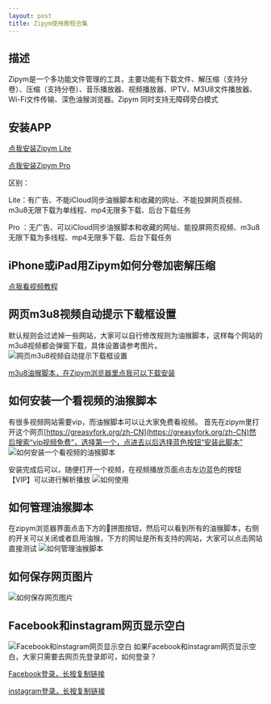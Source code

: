 ```yaml
---
layout: post
title: Zipym使用教程合集
---
```


## 描述

Zipym是一个多功能文件管理的工具，主要功能有下载文件、解压缩（支持分卷）、压缩（支持分卷）、音乐播放器、视频播放器、IPTV、M3U8文件播放器、Wi-Fi文件传输、深色油猴浏览器。Zipym 同时支持无障碍旁白模式

## 安装APP

[点我安装Zipym Lite](https://apps.apple.com/cn/app/id6447483394)

[点我安装Zipym Pro](https://apps.apple.com/cn/app/id1661537823)

区别：

Lite：有广告、不能iCloud同步油猴脚本和收藏的网址、不能投屏网页视频、m3u8无限下载为单线程、mp4无限多下载、后台下载任务

Pro ：无广告、可以iCloud同步油猴脚本和收藏的网址、能投屏网页视频、m3u8无限下载为多线程、mp4无限多下载、后台下载任务

## iPhone或iPad用Zipym如何分卷加密解压缩

[点我看视频教程](https://www.ixigua.com/7215105612915573309?logTag=3870d4b0b58e58634edb)

## 网页m3u8视频自动提示下载框设置

默认规则会过滤掉一些网站，大家可以自行修改规则为油猴脚本，这样每个网站的m3u8视频都会弹窗下载，具体设置请参考图片。
![网页m3u8视频自动提示下载框设置](https://quangelab.com/images/m3u8.jpg)

[m3u8油猴脚本，在Zipym浏览器里点我可以下载安装](https://quangelab.com/images/M3U8.user.js)

## 如何安装一个看视频的油猴脚本
有很多视频网站需要vip，而油猴脚本可以让大家免费看视频。
首先在zipym里打开这个网页[https://greasyfork.org/zh-CN](https://greasyfork.org/zh-CN)然后搜索“vip视频免费”，选择第一个，点进去以后选择蓝色按钮“安装此脚本”
![如何安装一个看视频的油猴脚本](https://quangelab.com/images/user.jpg)

安装完成后可以，随便打开一个视频，在视频播放页面点击左边蓝色的按钮【VIP】可以进行解析播放
![如何使用](https://quangelab.com/images/user2.jpg)

## 如何管理油猴脚本
在zipym浏览器界面点击下方的🧩拼图按钮，然后可以看到所有的油猴脚本，右侧的开关可以关闭或者启用油猴，下方的网址是所有支持的网站，大家可以点击网站直接测试
![如何管理油猴脚本](https://quangelab.com/images/user3.jpg)

## 如何保存网页图片
![如何保存网页图片](https://quangelab.com/images/zipym-pic.jpg)

## Facebook和instagram网页显示空白

![Facebook和instagram网页显示空白](https://quangelab.com/images/facebook_error.jpg)
如果Facebook和instagram网页显示空白，大家只需要去网页先登录即可，如何登录？

[Facebook登录，长按复制链接](https://www.facebook.com/)

[instagram登录，长按复制链接](https://www.instagram.com)
